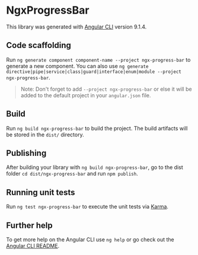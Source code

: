 # NgxProgressBar

This library was generated with [Angular CLI](https://github.com/angular/angular-cli) version 9.1.4.

## Code scaffolding

Run `ng generate component component-name --project ngx-progress-bar` to generate a new component. You can also use `ng generate directive|pipe|service|class|guard|interface|enum|module --project ngx-progress-bar`.
> Note: Don't forget to add `--project ngx-progress-bar` or else it will be added to the default project in your `angular.json` file. 

## Build

Run `ng build ngx-progress-bar` to build the project. The build artifacts will be stored in the `dist/` directory.

## Publishing

After building your library with `ng build ngx-progress-bar`, go to the dist folder `cd dist/ngx-progress-bar` and run `npm publish`.

## Running unit tests

Run `ng test ngx-progress-bar` to execute the unit tests via [Karma](https://karma-runner.github.io).

## Further help

To get more help on the Angular CLI use `ng help` or go check out the [Angular CLI README](https://github.com/angular/angular-cli/blob/master/README.md).
